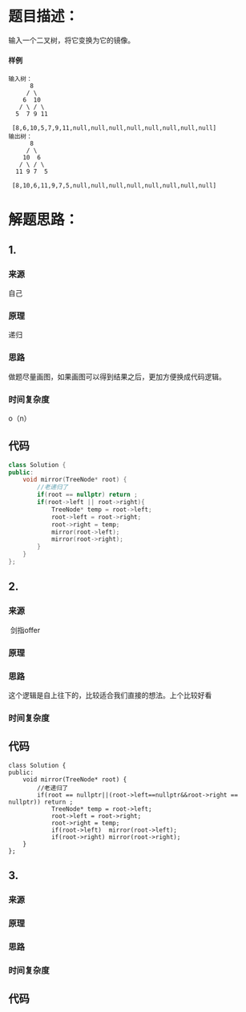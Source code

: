 # 题目描述：

输入一个二叉树，将它变换为它的镜像。

#### 样例

```
输入树：
      8
     / \
    6  10
   / \ / \
  5  7 9 11

 [8,6,10,5,7,9,11,null,null,null,null,null,null,null,null] 
输出树：
      8
     / \
    10  6
   / \ / \
  11 9 7  5

 [8,10,6,11,9,7,5,null,null,null,null,null,null,null,null]
```

# 解题思路：

## 1.

### 来源

自己

### 原理

递归

### 思路

做题尽量画图，如果画图可以得到结果之后，更加方便换成代码逻辑。

### 时间复杂度

o（n）

## 代码

```cpp
class Solution {
public:
    void mirror(TreeNode* root) {
        //老递归了
        if(root == nullptr) return ;
        if(root->left || root->right){
            TreeNode* temp = root->left;
            root->left = root->right;
            root->right = temp;
            mirror(root->left);
            mirror(root->right);
        }
    }
};
```



## 2.

### 来源

​	剑指offer

### 原理

### 思路

这个逻辑是自上往下的，比较适合我们直接的想法。上个比较好看

### 时间复杂度

## 代码

```
class Solution {
public:
    void mirror(TreeNode* root) {
        //老递归了
        if(root == nullptr||(root->left==nullptr&&root->right == nullptr)) return ;
            TreeNode* temp = root->left;
            root->left = root->right;
            root->right = temp;
            if(root->left)  mirror(root->left);
            if(root->right) mirror(root->right);
    }
};
```



## 3.

### 来源

### 原理

### 思路

### 时间复杂度

## 代码



